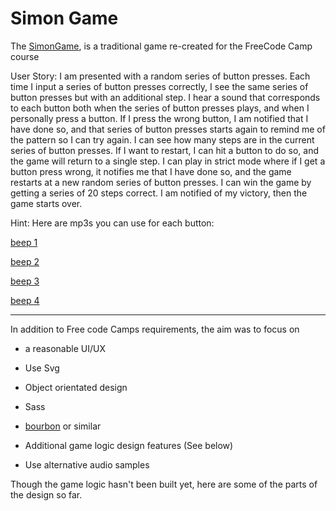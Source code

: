 # Simon Game

The [SimonGame](ttps://www.freecodecamp.com/challenges/build-a-simon-game), is a traditional game re-created for the FreeCode Camp course 


User Story: 
I am presented with a random series of button presses.
Each time I input a series of button presses correctly, I see the same series of button presses but with an additional step.
I hear a sound that corresponds to each button both when the series of button presses plays, and when I personally press a button.
If I press the wrong button, I am notified that I have done so, and that series of button presses starts again to remind me of the pattern so I can try again.
I can see how many steps are in the current series of button presses.
If I want to restart, I can hit a button to do so, and the game will return to a single step.
I can play in strict mode where if I get a button press wrong, it notifies me that I have done so, and the game restarts at a new random series of button presses.
I can win the game by getting a series of 20 steps correct. I am notified of my victory, then the game starts over.


Hint: Here are mp3s you can use for each button: 


[beep 1](https://s3.amazonaws.com/freecodecamp/simonSound1.mp3)


[beep 2](https://s3.amazonaws.com/freecodecamp/simonSound2.mp3)


[beep 3](https://s3.amazonaws.com/freecodecamp/simonSound3.mp3)


[beep 4](https://s3.amazonaws.com/freecodecamp/simonSound4.mp3)


***

In addition to Free code Camps requirements, the aim was to focus on

  * a reasonable UI/UX
  
  * Use Svg

  * Object orientated design
  
  * Sass
  
  * [bourbon](http://bourbon.io) or similar
  
  * Additional game logic design features (See below)
  
  * Use alternative audio samples


Though the game logic hasn't been built yet, here are some of the parts of the design so far.



  
  
  
  
  


